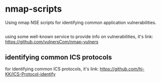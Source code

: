 # nmap-scripts   
Using nmap NSE scripts for identifying common application vulnerabilities.   
##
using some well-known service to provide info on vulnerabilities, it's link: https://github.com/vulnersCom/nmap-vulners  

## identifying common ICS protocols  
for identifying common ICS protocols, it's link:  https://github.com/hi-KK/ICS-Protocol-identify   
